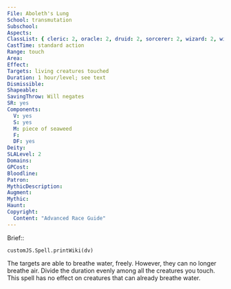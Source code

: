 ```yaml
---
File: Aboleth's Lung
School: transmutation
Subschool: 
Aspects: 
ClassList: { cleric: 2, oracle: 2, druid: 2, sorcerer: 2, wizard: 2, witch: 2 }
CastTime: standard action
Range: touch
Area: 
Effect: 
Targets: living creatures touched
Duration: 1 hour/level; see text
Dismissible: 
Shapeable: 
SavingThrow: Will negates
SR: yes
Components:
  V: yes
  S: yes
  M: piece of seaweed
  F: 
  DF: yes
Deity: 
SLALevel: 2
Domains: 
GPCost: 
Bloodline: 
Patron: 
MythicDescription: 
Augment: 
Mythic: 
Haunt: 
Copyright:
  Content: "Advanced Race Guide"
---
```

Brief:: 

```dataviewjs
customJS.Spell.printWiki(dv)
```

The targets are able to breathe water, freely. However, they can no longer breathe air. Divide the duration evenly among all the creatures you touch. This spell has no effect on creatures that can already breathe water.
